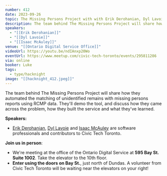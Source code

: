 ```yaml
---
number: 412
date: 2023-09-26
topic: The Missing Persons Project with with Erik Derohanian, Dyl Lavoie and Isaac McAuley
description: The team behind The Missing Persons Project will share how they automated the matching of unidentified remains with missing persons reports using RCMP data. They'll demo the tool, and discuss how they came across the problem, how they built the service and what they've learned.
speakers:
  - "[[Erik Derohanian]]"
  - "[[Dyl Lavoie]]"
  - "[[Isaac McAuley]]"
venue: "[[Ontario Digital Service Office]]"
videoUrl: https://youtu.be/ndIAnxp20Wo
eventUrl: https://www.meetup.com/civic-tech-toronto/events/295811286
via: online
booker: Luke
tags:
  - type/hacknight
image: "[[hacknight_412.jpeg]]"
---
```

The team behind The Missing Persons Project will share how they automated the matching of unidentified remains with missing persons reports using RCMP data. They'll demo the tool, and discuss how they came across the problem, how they built the service and what they've learned.

**Speakers:**

* [Erik Derohanian](https://github.com/Erik-J-D), [Dyl Lavoie](https://github.com/dyyyl ) and [Isaac McAuley](https://github.com/imcauley) are software professionals and contributors to Civic Tech Toronto.

**Join us in person**:

* We're meeting at the office of the Ontario Digital Service at **595 Bay St. Suite 1002**. Take the elevator to the 10th floor.
* **Enter using the doors on Bay St.**, just north of Dundas. A volunteer from Civic Tech Toronto will be waiting near the elevators on your right!
